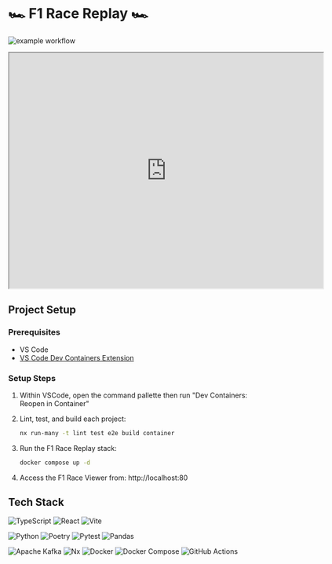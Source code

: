 # 🏎️ F1 Race Replay 🏎️
![example workflow](https://github.com/jamie005/f1-race-replay/actions/workflows/ci.yml/badge.svg)

<iframe src="https://drive.google.com/file/d/1uWUa1R2qWs-5DZ3aQGkkrd7cq5bTZMsq/preview" width="640" height="480" allow="autoplay"></iframe>

## Project Setup

### Prerequisites
- VS Code
- [VS Code Dev Containers Extension](https://marketplace.visualstudio.com/items?itemName=ms-vscode-remote.remote-containers)

### Setup Steps

1. Within VSCode, open the command pallette then run "Dev Containers: Reopen in Container"

2. Lint, test, and build each project:
   ```sh
   nx run-many -t lint test e2e build container
   ```
3. Run the F1 Race Replay stack:
   ```sh
   docker compose up -d
   ```
4. Access the F1 Race Viewer from: http://localhost:80

## Tech Stack

![TypeScript](https://img.shields.io/badge/typescript-%23007ACC.svg?style=for-the-badge&logo=typescript&logoColor=white)
![React](https://img.shields.io/badge/react-%2320232a.svg?style=for-the-badge&logo=react&logoColor=%2361DAFB)
![Vite](https://img.shields.io/badge/vite-%23646CFF.svg?style=for-the-badge&logo=vite&logoColor=white)

![Python](https://img.shields.io/badge/python-3670A0?style=for-the-badge&logo=python&logoColor=ffdd54)
![Poetry](https://img.shields.io/badge/Poetry-%233B82F6.svg?style=for-the-badge&logo=poetry&logoColor=0B3D8D)
![Pytest](https://img.shields.io/badge/pytest-%23ffffff.svg?style=for-the-badge&logo=pytest&logoColor=2f9fe3)
![Pandas](https://img.shields.io/badge/pandas-%23150458.svg?style=for-the-badge&logo=pandas&logoColor=white)

![Apache Kafka](https://img.shields.io/badge/Apache%20Kafka-000?style=for-the-badge&logo=apachekafka)
![Nx](https://img.shields.io/badge/nx-143055?style=for-the-badge&logo=nx&logoColor=white)
![Docker](https://img.shields.io/badge/docker-%230db7ed.svg?style=for-the-badge&logo=docker&logoColor=white)
![Docker Compose](https://img.shields.io/badge/Docker%20Compose-2496ED?style=for-the-badge&logo=docker&logoColor=white)
![GitHub Actions](https://img.shields.io/badge/github%20actions-%232671E5.svg?style=for-the-badge&logo=githubactions&logoColor=white)
